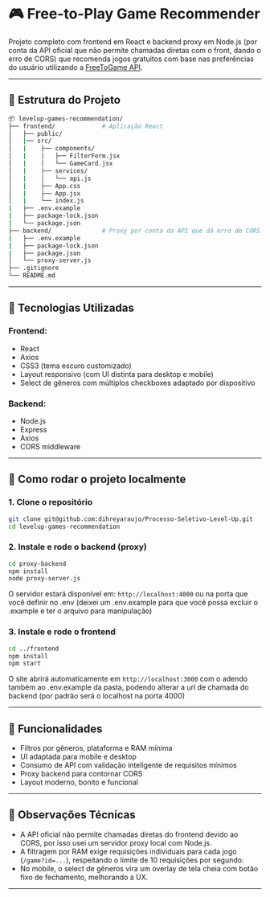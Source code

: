 
# 🎮 Free-to-Play Game Recommender

Projeto completo com frontend em React e backend proxy em Node.js (por conta da API oficial que não permite chamadas diretas com o front, dando o erro de CORS) que recomenda jogos gratuitos com base nas preferências do usuário utilizando a [FreeToGame API](https://www.freetogame.com/api-doc).

---

## 📁 Estrutura do Projeto

```bash
📦 levelup-games-recommendation/
├── frontend/             # Aplicação React
│   ├── public/
│   |── src/
│   |    ├── components/
│   |    │   ├── FilterForm.jsx
│   |    │   └── GameCard.jsx
│   |    ├── services/
│   |    │   └── api.js
│   |    ├── App.css
│   |    ├── App.jsx
│   |    └── index.js
|   ├── .env.example
|   ├── package-lock.json
|   └── package.json
├── backend/              # Proxy por conta da API que dá erro de CORS
|   ├── .env.example
|   ├── package-lock.json
|   ├── package.json
│   └── proxy-server.js
├── .gitignore
└── README.md
```

---

## 🔧 Tecnologias Utilizadas

### Frontend:
- React
- Axios
- CSS3 (tema escuro customizado)
- Layout responsivo (com UI distinta para desktop e mobile)
- Select de gêneros com múltiplos checkboxes adaptado por dispositivo

### Backend:
- Node.js
- Express
- Axios
- CORS middleware

---

## 🚀 Como rodar o projeto localmente

### 1. Clone o repositório

```bash
git clone git@github.com:dihreyaraujo/Processo-Seletivo-Level-Up.git
cd levelup-games-recommendation
```

### 2. Instale e rode o backend (proxy)

```bash
cd proxy-backend
npm install
node proxy-server.js
```

O servidor estará disponível em: `http://localhost:4000` ou na porta que você definir no .env (deixei um .env.example para que você possa excluir o .example e ter o arquivo para manipulação)

### 3. Instale e rode o frontend

```bash
cd ../frontend
npm install
npm start
```

O site abrirá automaticamente em `http://localhost:3000` com o adendo também ao .env.example da pasta, podendo alterar a url de chamada do backend (por padrão será o localhost na porta 4000)

---

## 🎯 Funcionalidades

- Filtros por gêneros, plataforma e RAM mínima
- UI adaptada para mobile e desktop
- Consumo de API com validação inteligente de requisitos mínimos
- Proxy backend para contornar CORS
- Layout moderno, bonito e funcional

---

## 📌 Observações Técnicas

- A API oficial não permite chamadas diretas do frontend devido ao CORS, por isso usei um servidor proxy local com Node.js.
- A filtragem por RAM exige requisições individuais para cada jogo (`/game?id=...`), respeitando o limite de 10 requisições por segundo.
- No mobile, o select de gêneros vira um overlay de tela cheia com botão fixo de fechamento, melhorando a UX.

---
